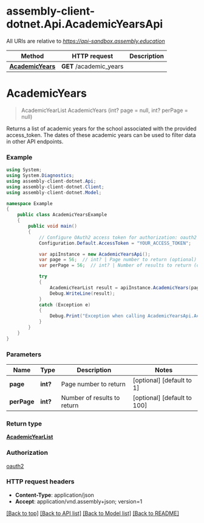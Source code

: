 # assembly-client-dotnet.Api.AcademicYearsApi

All URIs are relative to *https://api-sandbox.assembly.education*

Method | HTTP request | Description
------------- | ------------- | -------------
[**AcademicYears**](AcademicYearsApi.md#academicyears) | **GET** /academic_years | 


<a name="academicyears"></a>
# **AcademicYears**
> AcademicYearList AcademicYears (int? page = null, int? perPage = null)



Returns a list of academic years for the school associated with the provided access_token. The dates of these academic years can be used to filter data in other API endpoints.

### Example
```csharp
using System;
using System.Diagnostics;
using assembly-client-dotnet.Api;
using assembly-client-dotnet.Client;
using assembly-client-dotnet.Model;

namespace Example
{
    public class AcademicYearsExample
    {
        public void main()
        {
            // Configure OAuth2 access token for authorization: oauth2
            Configuration.Default.AccessToken = "YOUR_ACCESS_TOKEN";

            var apiInstance = new AcademicYearsApi();
            var page = 56;  // int? | Page number to return (optional)  (default to 1)
            var perPage = 56;  // int? | Number of results to return (optional)  (default to 100)

            try
            {
                AcademicYearList result = apiInstance.AcademicYears(page, perPage);
                Debug.WriteLine(result);
            }
            catch (Exception e)
            {
                Debug.Print("Exception when calling AcademicYearsApi.AcademicYears: " + e.Message );
            }
        }
    }
}
```

### Parameters

Name | Type | Description  | Notes
------------- | ------------- | ------------- | -------------
 **page** | **int?**| Page number to return | [optional] [default to 1]
 **perPage** | **int?**| Number of results to return | [optional] [default to 100]

### Return type

[**AcademicYearList**](AcademicYearList.md)

### Authorization

[oauth2](../README.md#oauth2)

### HTTP request headers

 - **Content-Type**: application/json
 - **Accept**: application/vnd.assembly+json; version=1

[[Back to top]](#) [[Back to API list]](../README.md#documentation-for-api-endpoints) [[Back to Model list]](../README.md#documentation-for-models) [[Back to README]](../README.md)

